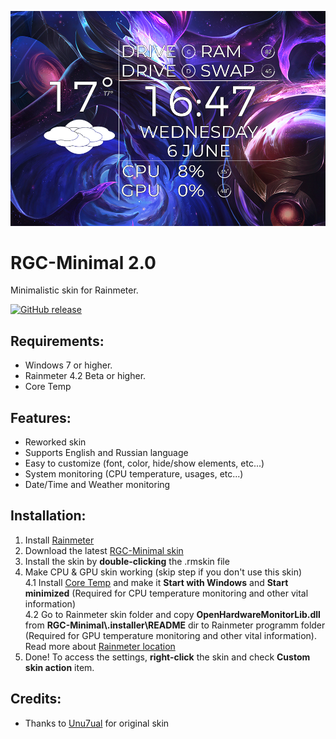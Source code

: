 ![RGC-Minimal Preview Screenshot](https://github.com/raziEiL/RGC-Minimal/blob/master/.installer/preview.jpg "RGC-Minimal Preview Screenshot")

# RGC-Minimal 2.0

Minimalistic skin for Rainmeter. 

[![GitHub release](https://img.shields.io/github/release/raziEiL/RGC-Minimal.svg?colorB=97CA00?label=version)](https://github.com/raziEiL/RGC-Minimal/releases/latest)

## Requirements:
 - Windows 7 or higher.
 - Rainmeter 4.2 Beta or higher.
 - Core Temp
 
 ## Features:
 - Reworked skin
 - Supports English and Russian language
 - Easy to customize (font, color, hide/show elements, etc...)
 - System monitoring (CPU temperature, usages, etc...)
 - Date/Time and Weather monitoring
 
 ## Installation:
1. Install [Rainmeter](https://www.rainmeter.net/)
2. Download the latest [RGC-Minimal skin](https://github.com/raziEiL/RGC-Minimal/releases)
3. Install the skin by **double-clicking** the .rmskin file
4. Make CPU & GPU skin working (skip step if you don't use this skin)<br/>
4.1 Install [Core Temp](https://www.alcpu.com/CoreTemp/) and make it **Start with Windows** and **Start minimized** (Required for CPU temperature monitoring and other vital information)<br/>
4.2 Go to Rainmeter skin folder and copy **OpenHardwareMonitorLib.dll** from **RGC-Minimal\\.installer\README** dir to Rainmeter programm folder (Required for GPU temperature monitoring and other vital information). Read more about [Rainmeter location](https://docs.rainmeter.net/manual-beta/installing-rainmeter/#DefaultFileLocations)
5. Done! To access the settings, **right-click** the skin and check **Custom skin action** item.

 ## Credits:
 - Thanks to [Unu7ual](https://unu7ual.deviantart.com/art/RGC-Minimal-Beta-0-3-For-Rainmeter-347331250) for original skin
